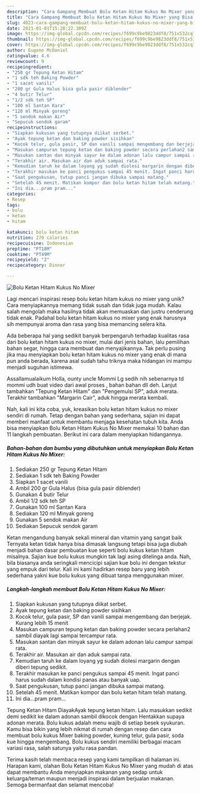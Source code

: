 ```yaml
---
description: "Cara Gampang Membuat Bolu Ketan Hitam Kukus No Mixer yang Bisa Manjain Lidah"
title: "Cara Gampang Membuat Bolu Ketan Hitam Kukus No Mixer yang Bisa Manjain Lidah"
slug: 4023-cara-gampang-membuat-bolu-ketan-hitam-kukus-no-mixer-yang-bisa-manjain-lidah
date: 2021-01-01T15:28:22.309Z
image: https://img-global.cpcdn.com/recipes/f699c9be9823ddf8/751x532cq70/bolu-ketan-hitam-kukus-no-mixer-foto-resep-utama.jpg
thumbnail: https://img-global.cpcdn.com/recipes/f699c9be9823ddf8/751x532cq70/bolu-ketan-hitam-kukus-no-mixer-foto-resep-utama.jpg
cover: https://img-global.cpcdn.com/recipes/f699c9be9823ddf8/751x532cq70/bolu-ketan-hitam-kukus-no-mixer-foto-resep-utama.jpg
author: Eugene McDaniel
ratingvalue: 4.6
reviewcount: 9
recipeingredient:
- "250 gr Tepung Ketan Hitam"
- "1 sdk teh Baking Powder"
- "1 sacet vanili"
- "200 gr Gula Halus bisa gula pasir diblender"
- "4 butir Telur"
- "1/2 sdk teh SP"
- "100 ml Santan Kara"
- "120 ml Minyak goreng"
- "5 sendok makan Air"
- "Sepucuk sendok garam"
recipeinstructions:
- "Siapkan kukusan yang tutupnya diikat serbet."
- "Ayak tepung ketan dan baking powder sisihkan"
- "Kocok telur, gula pasir, SP dan vanili sampai mengembang dan berjejak. Kurang lebih 15 menit"
- "Masukan campuran tepung ketan dan baking powder secara perlahan2 sambil diayak lagi sampai tercampur rata."
- "Masukan santan dan minyak sayur ke dalam adonan lalu campur sampai rata."
- "Terakhir air. Masukan air dan aduk sampai rata."
- "Kemudian taruh ke dalam loyang yg sudah diolesi margarin dengan diberi tepung sedikit."
- "Terakhir masukan ke panci pengukus sampai 45 menit. Ingat panci harus sudah dalam kondisi panas atau banyak uap."
- "Saat pengukusan, tutup panci jangan dibuka sampai matang."
- "Setelah 45 menit. Matikan kompor dan bolu ketan hitam telah matang."
- "Ini dia...pram pram..."
categories:
- Resep
tags:
- bolu
- ketan
- hitam

katakunci: bolu ketan hitam 
nutrition: 270 calories
recipecuisine: Indonesian
preptime: "PT18M"
cooktime: "PT49M"
recipeyield: "2"
recipecategory: Dinner

---
```



![Bolu Ketan Hitam Kukus No Mixer](https://img-global.cpcdn.com/recipes/f699c9be9823ddf8/751x532cq70/bolu-ketan-hitam-kukus-no-mixer-foto-resep-utama.jpg)

Lagi mencari inspirasi resep bolu ketan hitam kukus no mixer yang unik? Cara menyiapkannya memang tidak susah dan tidak juga mudah. Kalau salah mengolah maka hasilnya tidak akan memuaskan dan justru cenderung tidak enak. Padahal bolu ketan hitam kukus no mixer yang enak harusnya sih mempunyai aroma dan rasa yang bisa memancing selera kita.

Ada beberapa hal yang sedikit banyak berpengaruh terhadap kualitas rasa dari bolu ketan hitam kukus no mixer, mulai dari jenis bahan, lalu pemilihan bahan segar, hingga cara membuat dan menyajikannya. Tak perlu pusing jika mau menyiapkan bolu ketan hitam kukus no mixer yang enak di mana pun anda berada, karena asal sudah tahu triknya maka hidangan ini mampu menjadi suguhan istimewa.

Assallamualaikum Holla, ounty uncle Mommi Lg sedih nih sebenarnya td mommi udh buat video dari awal proses , bahan bahan dll deh. Lanjut tambahkan &#34;Tepung Ketan Hitam&#34; dan &#34;Pengemulsi SP&#34;, aduk merata. Terakhir tambahkan &#34;Margarin Cair&#34;, aduk hingga merata kembali.


Nah, kali ini kita coba, yuk, kreasikan bolu ketan hitam kukus no mixer sendiri di rumah. Tetap dengan bahan yang sederhana, sajian ini dapat memberi manfaat untuk membantu menjaga kesehatan tubuh kita. Anda bisa menyiapkan Bolu Ketan Hitam Kukus No Mixer memakai 10 bahan dan 11 langkah pembuatan. Berikut ini cara dalam menyiapkan hidangannya.

<!--inarticleads1-->

##### Bahan-bahan dan bumbu yang dibutuhkan untuk menyiapkan Bolu Ketan Hitam Kukus No Mixer:

1. Sediakan 250 gr Tepung Ketan Hitam
1. Sediakan 1 sdk teh Baking Powder
1. Siapkan 1 sacet vanili
1. Ambil 200 gr Gula Halus (bisa gula pasir diblender)
1. Gunakan 4 butir Telur
1. Ambil 1/2 sdk teh SP
1. Gunakan 100 ml Santan Kara
1. Sediakan 120 ml Minyak goreng
1. Gunakan 5 sendok makan Air
1. Sediakan Sepucuk sendok garam


Ketan mengandung banyak sekali mineral dan vitamin yang sangat baik Ternyata ketan tidak hanya bisa dimasak langsung tetapi bisa juga diubah menjadi bahan dasar pembuatan kue seperti bolu kukus ketan hitam misalnya. Sajian kue bolu kukus mungkin tak lagi asing ditelinga anda. Nah, bila biasanya anda seringkali mencicipi sajian kue bolu ini dengan tekstur yang empuk dari telur. Kali ini kami hadirkan resep baru yang lebih sederhana yakni kue bolu kukus yang dibuat tanpa menggunakan mixer. 

<!--inarticleads2-->

##### Langkah-langkah membuat Bolu Ketan Hitam Kukus No Mixer:

1. Siapkan kukusan yang tutupnya diikat serbet.
1. Ayak tepung ketan dan baking powder sisihkan
1. Kocok telur, gula pasir, SP dan vanili sampai mengembang dan berjejak. Kurang lebih 15 menit
1. Masukan campuran tepung ketan dan baking powder secara perlahan2 sambil diayak lagi sampai tercampur rata.
1. Masukan santan dan minyak sayur ke dalam adonan lalu campur sampai rata.
1. Terakhir air. Masukan air dan aduk sampai rata.
1. Kemudian taruh ke dalam loyang yg sudah diolesi margarin dengan diberi tepung sedikit.
1. Terakhir masukan ke panci pengukus sampai 45 menit. Ingat panci harus sudah dalam kondisi panas atau banyak uap.
1. Saat pengukusan, tutup panci jangan dibuka sampai matang.
1. Setelah 45 menit. Matikan kompor dan bolu ketan hitam telah matang.
1. Ini dia...pram pram...


Tepung Ketan Hitam DiayakAyak tepung ketan hitam. Lalu masukkan sedikit demi sedikit ke dalam adonan sambil dikocok dengan Hentakkan supaya adonan merata. Bolu kukus adalah menu wajib di setiap besek syukuran. Kamu bisa bikin yang lebih nikmat di rumah dengan resep dan cara membuat bolu kukus Mixer baking powder, kuning telur, gula pasir, soda kue hingga mengembang. Bolu kukus sendiri memiliki berbagai macam variasi rasa, salah satunya yaitu rasa pandan. 

Terima kasih telah membaca resep yang kami tampilkan di halaman ini. Harapan kami, olahan Bolu Ketan Hitam Kukus No Mixer yang mudah di atas dapat membantu Anda menyiapkan makanan yang sedap untuk keluarga/teman maupun menjadi inspirasi dalam berjualan makanan. Semoga bermanfaat dan selamat mencoba!
